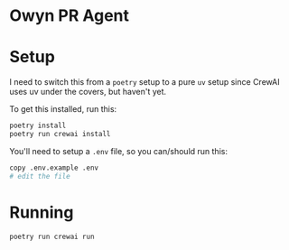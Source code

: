 # Owyn PR Agent

# Setup

I need to switch this from a ```poetry``` setup to a pure ```uv``` setup since CrewAI uses uv
under the covers, but haven't yet.

To get this installed, run this:

```bash
poetry install
poetry run crewai install
```

You'll need to setup a ```.env``` file, so you can/should run this:

```bash
copy .env.example .env
# edit the file
```

# Running

```bash
poetry run crewai run
```